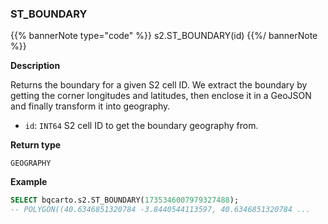 ### ST_BOUNDARY

{{% bannerNote type="code" %}}
s2.ST_BOUNDARY(id)
{{%/ bannerNote %}}

**Description**

Returns the boundary for a given S2 cell ID. We extract the boundary by getting the corner longitudes and latitudes, then enclose it in a GeoJSON and finally transform it into geography.

* `id`: `INT64` S2 cell ID to get the boundary geography from.

**Return type**

`GEOGRAPHY`

**Example**

```sql
SELECT bqcarto.s2.ST_BOUNDARY(1735346007979327488);
-- POLYGON((40.6346851320784 -3.8440544113597, 40.6346851320784 ...
```